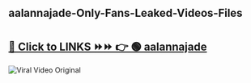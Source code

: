 
 ## aalannajade-Only-Fans-Leaked-Videos-Files

# <h2><a href="https://mediaupload.pro?aalannajade">🔗 Click to LINKS ⏩⏩ 👉 🟢 aalannajade </a></h2>

<a href="https://mediaupload.pro?aalannajade" rel="nofollow" data-target="animated-image.originalLink"><img src="https://i.ibb.co.com/xMMVF88/686577567.gif" alt="Viral Video Original" style="max-width: 100%; display: inline-block;" data-target="animated-image.originalImage"></a>